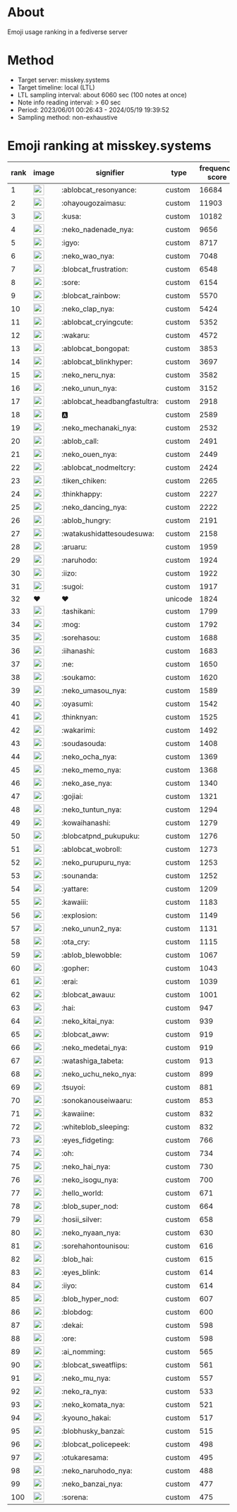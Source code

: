 # About
Emoji usage ranking in a fediverse server

# Method
- Target server: misskey.systems
- Target timeline: local (LTL)
- LTL sampling interval: about 6060 sec (100 notes at once)
- Note info reading interval: > 60 sec
- Period: 2023/06/01 00:26:43 - 2024/05/19 19:39:52 
- Sampling method: non-exhaustive

# Emoji ranking at misskey.systems

|rank|image|signifier|type|frequency score|
|----|----|----|----|----|
|1|<img height="24" src="https://misskey.systems/emoji/ablobcat_resonyance.webp">|:ablobcat_resonyance:|custom|16684|
|2|<img height="24" src="https://misskey.systems/emoji/ohayougozaimasu.webp">|:ohayougozaimasu:|custom|11903|
|3|<img height="24" src="https://misskey.systems/emoji/kusa.webp">|:kusa:|custom|10182|
|4|<img height="24" src="https://misskey.systems/emoji/neko_nadenade_nya.webp">|:neko_nadenade_nya:|custom|9656|
|5|<img height="24" src="https://misskey.systems/emoji/igyo.webp">|:igyo:|custom|8717|
|6|<img height="24" src="https://misskey.systems/emoji/neko_wao_nya.webp">|:neko_wao_nya:|custom|7048|
|7|<img height="24" src="https://misskey.systems/emoji/blobcat_frustration.webp">|:blobcat_frustration:|custom|6548|
|8|<img height="24" src="https://misskey.systems/emoji/sore.webp">|:sore:|custom|6154|
|9|<img height="24" src="https://misskey.systems/emoji/blobcat_rainbow.webp">|:blobcat_rainbow:|custom|5570|
|10|<img height="24" src="https://misskey.systems/emoji/neko_clap_nya.webp">|:neko_clap_nya:|custom|5424|
|11|<img height="24" src="https://misskey.systems/emoji/ablobcat_cryingcute.webp">|:ablobcat_cryingcute:|custom|5352|
|12|<img height="24" src="https://misskey.systems/emoji/wakaru.webp">|:wakaru:|custom|4572|
|13|<img height="24" src="https://misskey.systems/emoji/ablobcat_bongopat.webp">|:ablobcat_bongopat:|custom|3853|
|14|<img height="24" src="https://misskey.systems/emoji/ablobcat_blinkhyper.webp">|:ablobcat_blinkhyper:|custom|3697|
|15|<img height="24" src="https://misskey.systems/emoji/neko_neru_nya.webp">|:neko_neru_nya:|custom|3582|
|16|<img height="24" src="https://misskey.systems/emoji/neko_unun_nya.webp">|:neko_unun_nya:|custom|3152|
|17|<img height="24" src="https://misskey.systems/emoji/ablobcat_headbangfastultra.webp">|:ablobcat_headbangfastultra:|custom|2918|
|18|<img height="24" src="https://misskey.systems/emoji/a.webp">|:a:|custom|2589|
|19|<img height="24" src="https://misskey.systems/emoji/neko_mechanaki_nya.webp">|:neko_mechanaki_nya:|custom|2532|
|20|<img height="24" src="https://misskey.systems/emoji/ablob_call.webp">|:ablob_call:|custom|2491|
|21|<img height="24" src="https://misskey.systems/emoji/neko_ouen_nya.webp">|:neko_ouen_nya:|custom|2449|
|22|<img height="24" src="https://misskey.systems/emoji/ablobcat_nodmeltcry.webp">|:ablobcat_nodmeltcry:|custom|2424|
|23|<img height="24" src="https://misskey.systems/emoji/tiken_chiken.webp">|:tiken_chiken:|custom|2265|
|24|<img height="24" src="https://misskey.systems/emoji/thinkhappy.webp">|:thinkhappy:|custom|2227|
|25|<img height="24" src="https://misskey.systems/emoji/neko_dancing_nya.webp">|:neko_dancing_nya:|custom|2222|
|26|<img height="24" src="https://misskey.systems/emoji/ablob_hungry.webp">|:ablob_hungry:|custom|2191|
|27|<img height="24" src="https://misskey.systems/emoji/watakushidattesoudesuwa.webp">|:watakushidattesoudesuwa:|custom|2158|
|28|<img height="24" src="https://misskey.systems/emoji/aruaru.webp">|:aruaru:|custom|1959|
|29|<img height="24" src="https://misskey.systems/emoji/naruhodo.webp">|:naruhodo:|custom|1924|
|30|<img height="24" src="https://misskey.systems/emoji/iizo.webp">|:iizo:|custom|1922|
|31|<img height="24" src="https://misskey.systems/emoji/sugoi.webp">|:sugoi:|custom|1917|
|32|❤|❤|unicode|1824|
|33|<img height="24" src="https://misskey.systems/emoji/tashikani.webp">|:tashikani:|custom|1799|
|34|<img height="24" src="https://misskey.systems/emoji/mog.webp">|:mog:|custom|1792|
|35|<img height="24" src="https://misskey.systems/emoji/sorehasou.webp">|:sorehasou:|custom|1688|
|36|<img height="24" src="https://misskey.systems/emoji/iihanashi.webp">|:iihanashi:|custom|1683|
|37|<img height="24" src="https://misskey.systems/emoji/ne.webp">|:ne:|custom|1650|
|38|<img height="24" src="https://misskey.systems/emoji/soukamo.webp">|:soukamo:|custom|1620|
|39|<img height="24" src="https://misskey.systems/emoji/neko_umasou_nya.webp">|:neko_umasou_nya:|custom|1589|
|40|<img height="24" src="https://misskey.systems/emoji/oyasumi.webp">|:oyasumi:|custom|1542|
|41|<img height="24" src="https://misskey.systems/emoji/thinknyan.webp">|:thinknyan:|custom|1525|
|42|<img height="24" src="https://misskey.systems/emoji/wakarimi.webp">|:wakarimi:|custom|1492|
|43|<img height="24" src="https://misskey.systems/emoji/soudasouda.webp">|:soudasouda:|custom|1408|
|44|<img height="24" src="https://misskey.systems/emoji/neko_ocha_nya.webp">|:neko_ocha_nya:|custom|1369|
|45|<img height="24" src="https://misskey.systems/emoji/neko_memo_nya.webp">|:neko_memo_nya:|custom|1368|
|46|<img height="24" src="https://misskey.systems/emoji/neko_ase_nya.webp">|:neko_ase_nya:|custom|1340|
|47|<img height="24" src="https://misskey.systems/emoji/gojiai.webp">|:gojiai:|custom|1321|
|48|<img height="24" src="https://misskey.systems/emoji/neko_tuntun_nya.webp">|:neko_tuntun_nya:|custom|1294|
|49|<img height="24" src="https://misskey.systems/emoji/kowaihanashi.webp">|:kowaihanashi:|custom|1279|
|50|<img height="24" src="https://misskey.systems/emoji/blobcatpnd_pukupuku.webp">|:blobcatpnd_pukupuku:|custom|1276|
|51|<img height="24" src="https://misskey.systems/emoji/ablobcat_wobroll.webp">|:ablobcat_wobroll:|custom|1273|
|52|<img height="24" src="https://misskey.systems/emoji/neko_purupuru_nya.webp">|:neko_purupuru_nya:|custom|1253|
|53|<img height="24" src="https://misskey.systems/emoji/sounanda.webp">|:sounanda:|custom|1252|
|54|<img height="24" src="https://misskey.systems/emoji/yattare.webp">|:yattare:|custom|1209|
|55|<img height="24" src="https://misskey.systems/emoji/kawaiii.webp">|:kawaiii:|custom|1183|
|56|<img height="24" src="https://misskey.systems/emoji/explosion.webp">|:explosion:|custom|1149|
|57|<img height="24" src="https://misskey.systems/emoji/neko_unun2_nya.webp">|:neko_unun2_nya:|custom|1131|
|58|<img height="24" src="https://misskey.systems/emoji/ota_cry.webp">|:ota_cry:|custom|1115|
|59|<img height="24" src="https://misskey.systems/emoji/ablob_blewobble.webp">|:ablob_blewobble:|custom|1067|
|60|<img height="24" src="https://misskey.systems/emoji/gopher.webp">|:gopher:|custom|1043|
|61|<img height="24" src="https://misskey.systems/emoji/erai.webp">|:erai:|custom|1039|
|62|<img height="24" src="https://misskey.systems/emoji/blobcat_awauu.webp">|:blobcat_awauu:|custom|1001|
|63|<img height="24" src="https://misskey.systems/emoji/hai.webp">|:hai:|custom|947|
|64|<img height="24" src="https://misskey.systems/emoji/neko_kitai_nya.webp">|:neko_kitai_nya:|custom|939|
|65|<img height="24" src="https://misskey.systems/emoji/blobcat_aww.webp">|:blobcat_aww:|custom|919|
|66|<img height="24" src="https://misskey.systems/emoji/neko_medetai_nya.webp">|:neko_medetai_nya:|custom|919|
|67|<img height="24" src="https://misskey.systems/emoji/watashiga_tabeta.webp">|:watashiga_tabeta:|custom|913|
|68|<img height="24" src="https://misskey.systems/emoji/neko_uchu_neko_nya.webp">|:neko_uchu_neko_nya:|custom|899|
|69|<img height="24" src="https://misskey.systems/emoji/tsuyoi.webp">|:tsuyoi:|custom|881|
|70|<img height="24" src="https://misskey.systems/emoji/sonokanouseiwaaru.webp">|:sonokanouseiwaaru:|custom|853|
|71|<img height="24" src="https://misskey.systems/emoji/kawaiine.webp">|:kawaiine:|custom|832|
|72|<img height="24" src="https://misskey.systems/emoji/whiteblob_sleeping.webp">|:whiteblob_sleeping:|custom|832|
|73|<img height="24" src="https://misskey.systems/emoji/eyes_fidgeting.webp">|:eyes_fidgeting:|custom|766|
|74|<img height="24" src="https://misskey.systems/emoji/oh.webp">|:oh:|custom|734|
|75|<img height="24" src="https://misskey.systems/emoji/neko_hai_nya.webp">|:neko_hai_nya:|custom|730|
|76|<img height="24" src="https://misskey.systems/emoji/neko_isogu_nya.webp">|:neko_isogu_nya:|custom|700|
|77|<img height="24" src="https://misskey.systems/emoji/hello_world.webp">|:hello_world:|custom|671|
|78|<img height="24" src="https://misskey.systems/emoji/blob_super_nod.webp">|:blob_super_nod:|custom|664|
|79|<img height="24" src="https://misskey.systems/emoji/hosii_silver.webp">|:hosii_silver:|custom|658|
|80|<img height="24" src="https://misskey.systems/emoji/neko_nyaan_nya.webp">|:neko_nyaan_nya:|custom|630|
|81|<img height="24" src="https://misskey.systems/emoji/sorehahontounisou.webp">|:sorehahontounisou:|custom|616|
|82|<img height="24" src="https://misskey.systems/emoji/blob_hai.webp">|:blob_hai:|custom|615|
|83|<img height="24" src="https://misskey.systems/emoji/eyes_blink.webp">|:eyes_blink:|custom|614|
|84|<img height="24" src="https://misskey.systems/emoji/iiyo.webp">|:iiyo:|custom|614|
|85|<img height="24" src="https://misskey.systems/emoji/blob_hyper_nod.webp">|:blob_hyper_nod:|custom|607|
|86|<img height="24" src="https://misskey.systems/emoji/blobdog.webp">|:blobdog:|custom|600|
|87|<img height="24" src="https://misskey.systems/emoji/dekai.webp">|:dekai:|custom|598|
|88|<img height="24" src="https://misskey.systems/emoji/ore.webp">|:ore:|custom|598|
|89|<img height="24" src="https://misskey.systems/emoji/ai_nomming.webp">|:ai_nomming:|custom|565|
|90|<img height="24" src="https://misskey.systems/emoji/blobcat_sweatflips.webp">|:blobcat_sweatflips:|custom|561|
|91|<img height="24" src="https://misskey.systems/emoji/neko_mu_nya.webp">|:neko_mu_nya:|custom|557|
|92|<img height="24" src="https://misskey.systems/emoji/neko_ra_nya.webp">|:neko_ra_nya:|custom|533|
|93|<img height="24" src="https://misskey.systems/emoji/neko_komata_nya.webp">|:neko_komata_nya:|custom|521|
|94|<img height="24" src="https://misskey.systems/emoji/kyouno_hakai.webp">|:kyouno_hakai:|custom|517|
|95|<img height="24" src="https://misskey.systems/emoji/blobhusky_banzai.webp">|:blobhusky_banzai:|custom|515|
|96|<img height="24" src="https://misskey.systems/emoji/blobcat_policepeek.webp">|:blobcat_policepeek:|custom|498|
|97|<img height="24" src="https://misskey.systems/emoji/otukaresama.webp">|:otukaresama:|custom|495|
|98|<img height="24" src="https://misskey.systems/emoji/neko_naruhodo_nya.webp">|:neko_naruhodo_nya:|custom|488|
|99|<img height="24" src="https://misskey.systems/emoji/neko_banzai_nya.webp">|:neko_banzai_nya:|custom|477|
|100|<img height="24" src="https://misskey.systems/emoji/sorena.webp">|:sorena:|custom|475|
